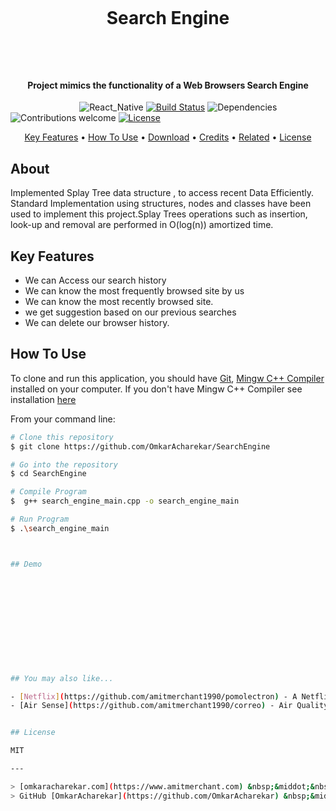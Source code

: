 <h1 align="center">
  <br style="font-size:300%;">
  <p>Search Engine</p>
  <br>
</h1>

<h4 align="center">Project mimics the functionality of a Web Browsers Search Engine</h4>

&nbsp;&nbsp;&nbsp;&nbsp;&nbsp;&nbsp;&nbsp;&nbsp;&nbsp;&nbsp;&nbsp;&nbsp;&nbsp;&nbsp;&nbsp;&nbsp;&nbsp;&nbsp;&nbsp;&nbsp;&nbsp;&nbsp;&nbsp;&nbsp;&nbsp;&nbsp;&nbsp;
![React_Native](https://img.shields.io/badge/react%20native-v0.66-orange)
[![Build Status](https://img.shields.io/badge/build-passing-green)](https://img.shields.io/badge/build-passing-green)
![Dependencies](https://img.shields.io/badge/dependencies-up%20to%20date-brightgreen)
![Contributions welcome](https://img.shields.io/badge/contributions-welcome-orange.svg)
[![License](https://img.shields.io/badge/license-MIT-blue.svg)](https://opensource.org/licenses/MIT)

<p align="center">
  <a href="#key-features">Key Features</a> •
  <a href="#how-to-use">How To Use</a> •
  <a href="#download">Download</a> •
  <a href="#credits">Credits</a> •
  <a href="#related">Related</a> •
  <a href="#license">License</a>
</p>

## About

 Implemented Splay Tree data structure , to access recent Data Efficiently. Standard Implementation using structures, nodes and classes have been used to implement this project.Splay Trees operations such as insertion, look-up and removal are performed in O(log(n)) amortized time.

## Key Features

* We can Access our search history
* We can know the most frequently browsed site by us
* We can know the most recently browsed site.
* we get suggestion based on our previous searches
* We can delete our browser history.

## How To Use

To clone and run this application, you should have [Git](https://git-scm.com/downloads), [Mingw C++ Compiler](https://sourceforge.net/projects/mingw/) installed on your computer. If you don't have Mingw C++ Compiler see installation [here](https://medium.com/@ssaaziondebeat/how-to-use-and-installing-gcc-or-mingw-compiler-dcc9c503e217)

From your command line:

```bash
# Clone this repository
$ git clone https://github.com/OmkarAcharekar/SearchEngine

# Go into the repository
$ cd SearchEngine

# Compile Program
$  g++ search_engine_main.cpp -o search_engine_main

# Run Program
$ .\search_engine_main



## Demo












## You may also like...

- [Netflix](https://github.com/amitmerchant1990/pomolectron) - A Netflix clone
- [Air Sense](https://github.com/amitmerchant1990/correo) - Air Quality Predictor and Weather Application


## License

MIT

---

> [omkaracharekar.com](https://www.amitmerchant.com) &nbsp;&middot;&nbsp;
> GitHub [OmkarAcharekar](https://github.com/OmkarAcharekar) &nbsp;&middot;&nbsp;
